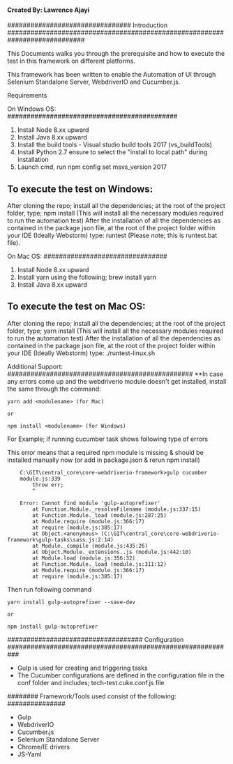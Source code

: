 #### Created By: Lawrence Ajayi

################################ Introduction ############################################################################

This Documents walks you through the prerequisite and how to execute the test in this framework on different platforms.

This framework has been written to enable the Automation of UI through Selenium Standalone Server, WebdriverIO and Cucumber.js.


Requirements

On Windows OS:
############################################

1) Install Node 8.xx upward
2) Install Java 8.xx upward
3) Install the build tools - Visual studio build tools 2017 (vs_buildTools)
4) Install Python 2.7 ensure to select the "install to local path" during installation
5) Launch cmd, run npm config set msvs_version 2017

To execute the test on Windows:
--------------------------------------
After cloning the repo; install all the dependencies; at the root of the project folder, type; npm install
(This will install all the necessary modules required to run the automation test)
After the installation of all the dependencies as contained in the package json file,
at the root of the project folder within your IDE (Ideally Webstorm) type: runtest (Please note; this is runtest.bat file).

On Mac OS:
################################

1) Install Node 8.xx upward
2) Install yarn using the following; brew install yarn
3) Install Java 8.xx upward


To execute the test on Mac OS:
--------------------------------------------
After cloning the repo; install all the dependencies; at the root of the project folder, type; yarn install
(This will install all the necessary modules required to run the automation test)
After the installation of all the dependencies as contained in the package json file,
at the root of the project folder within your IDE (Ideally Webstorm) type: ./runtest-linux.sh

Additional Support:
################################################
**In case any errors come up and the webdriverio module doesn't get installed, install the same through the command:

	yarn add <modulename> (for Mac)
	
	or
	
	npm install <modulename> (for Windows)

For Example; if running cucumber task shows following type of errors

This error means that a required npm module is missing & should be installed manually now (or add in package.json & rerun npm install)

		C:\GIT\central_core\core-webdriverio-framework>gulp cucumber
		module.js:339
			throw err;
			^

		Error: Cannot find module 'gulp-autoprefixer'
			at Function.Module._resolveFilename (module.js:337:15)
			at Function.Module._load (module.js:287:25)
			at Module.require (module.js:366:17)
			at require (module.js:385:17)
			at Object.<anonymous> (C:\GIT\central_core\core-webdriverio-framework\gulp-tasks\sass.js:2:14)
			at Module._compile (module.js:435:26)
			at Object.Module._extensions..js (module.js:442:10)
			at Module.load (module.js:356:32)
			at Function.Module._load (module.js:311:12)
			at Module.require (module.js:366:17)
			at require (module.js:385:17)
	

Then run following command

	yarn install gulp-autoprefixer --save-dev
	
	or
	
	npm install gulp-autoprefixer
    

################################### Configuration ###########################################################

 - Gulp is used for creating and triggering tasks
 - The Cucumber configurations are defined in the configuration file in the conf folder and includes; tech-test.cuke.conf.js file

######## Framework/Tools used consist of the following: ###############

- Gulp 
- WebdriverIO
- Cucumber.js
- Selenium Standalone Server
- Chrome/IE drivers
- JS-Yaml


